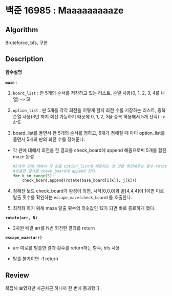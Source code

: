 # 백준 16985 : Maaaaaaaaaze

## Algorithm

Bruteforce, bfs, 구현

## Description
**함수설명**

**`main`** : 

1. `board_list` : 판 5개의 순서를 저장하고 있는 리스트, 순열 사용(0, 1, 2, 3, 4를 나열)
    -> 5!

2. `option_list` : 판 5개를 각각 회전을 어떻게 할지 회전 수를 저장하는 리스트, 중복 순열 사용(3번 까지 회전 가능하기 때문에 0, 1, 2, 3을 중복 허용해서 5개 선택) -> 4^5

3. board_list를 돌면서 판 5개의 순서를 정하고, 5개가 정해질 때 마다 option_list를 돌면서 5개의 판의 회전 수를 정해준다.

+ 각 판에 대해서 회전을 한 결과를 check_board에 append 해줌으로써 5개를 합친 maze 완성

    ```python
    #5개의 판에 대해서 각 판을 option_list에 해당하는 것 만큼 회전해주는 함수 rotate를 호출
    #호출한 결과를 check_board에 append 한다.
    for k in range(5):
        check_board.append(rotate(base_board[i[k]], j[k]))
    ```

4. 정해진 보드 check_board가 완성이 되면, 시작[0,0,0]과 끝[4,4,4]이 1이면 미로 탈출 횟수를 확인하는 `escape_maze(check_board)`를 호출한다.

5. 최적화 하기 위해 maze 탈출 횟수의 최솟값인 12가 되면 바로 종료하게 했다.

**`rotate(arr, N)`**

+ 2차원 배열 arr를 N번 회전한 결과를 return

**`escape_maze(arr)`**

+ arr 미로를 탈출한 결과 횟수를 return하는 함수, bfs 사용

+ 탈출 불가이면 -1 return
## Review

복잡해 보였지만 차근차근 하니까 한 번에 통과했다.



